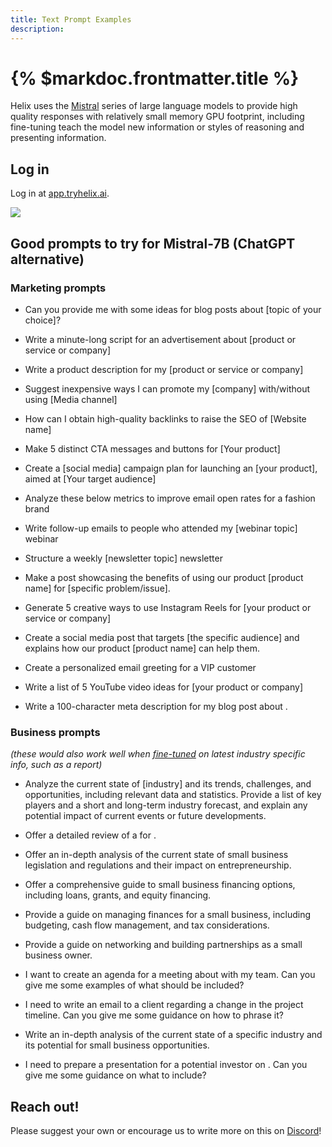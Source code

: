 ```yaml
---
title: Text Prompt Examples 
description:
---
```


# {% $markdoc.frontmatter.title %}

Helix uses the [Mistral](https://mistral.ai/) series of large language models to provide high quality responses with relatively small memory GPU footprint, including fine-tuning teach the model new information or styles of reasoning and presenting information.


## Log in

Log in at [app.tryhelix.ai](https://app.tryhelix.ai).

![](/images/chat.png)


## Good prompts to try for Mistral-7B (ChatGPT alternative)

### Marketing prompts

* Can you provide me with some ideas for blog posts about [topic of your choice]?

* Write a minute-long script for an advertisement about [product or service or company]

* Write a product description for my [product or service or company]

* Suggest inexpensive ways I can promote my [company] with/without using [Media channel]

* How can I obtain high-quality backlinks to raise the SEO of [Website name]

* Make 5 distinct CTA messages and buttons for [Your product]

* Create a [social media] campaign plan for launching an [your product], aimed at [Your target audience]

* Analyze these below metrics to improve email open rates for a fashion brand <paste metrics>

* Write follow-up emails to people who attended my [webinar topic] webinar

* Structure a weekly [newsletter topic] newsletter

* Make a post showcasing the benefits of using our product [product name] for [specific problem/issue].

* Generate 5 creative ways to use Instagram Reels for [your product or service or company]

* Create a social media post that targets [the specific audience] and explains how our product [product name] can help them.

* Create a personalized email greeting for a VIP customer

* Write a list of 5 YouTube video ideas for [your product or company]

* Write a 100-character meta description for my blog post about <topic>.

### Business prompts

_(these would also work well when [fine-tuned](/docs/text-finetuning) on latest industry specific info, such as a report)_

* Analyze the current state of [industry] and its trends, challenges, and opportunities, including relevant data and statistics. Provide a list of key players and a short and long-term industry forecast, and explain any potential impact of current events or future developments.

* Offer a detailed review of a <specific software or tool>  for <describe your business>.

* Offer an in-depth analysis of the current state of small business legislation and regulations and their impact on entrepreneurship.

* Offer a comprehensive guide to small business financing options, including loans, grants, and equity financing.

* Provide a guide on managing finances for a small business, including budgeting, cash flow management, and tax considerations.

* Provide a guide on networking and building partnerships as a small business owner.

* I want to create an agenda for a meeting about <Meeting info> with my team. Can you give me some examples of what should be included?

* I need to write an email to a client regarding a change in the project timeline. Can you give me some guidance on how to phrase it?

* Write an in-depth analysis of the current state of a specific industry and its potential for small business opportunities.

* I need to prepare a presentation for a potential investor on <presentation topic>. Can you give me some guidance on what to include?

## Reach out!

Please suggest your own or encourage us to write more on this on [Discord](https://discord.gg/VJftd844GE)!